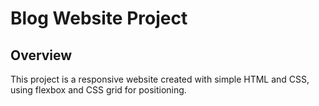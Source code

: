 # Blog Website Project

## Overview
This project is a responsive website created with simple HTML and CSS, using flexbox and CSS grid for positioning.
